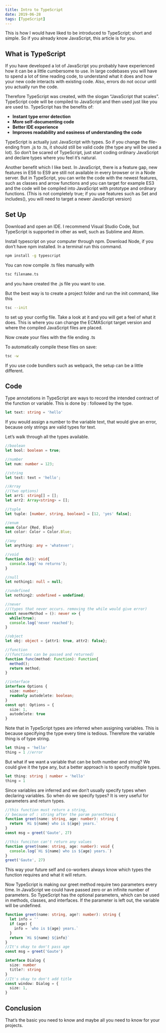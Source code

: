 ```yaml
---
title: Intro to TypeScript
date: 2019-06-28
tags: [TypeScript]
---
```


This is how I would have liked to be introduced to TypeScript; short and simple. So if you already know JavaScript, this article is for you.

## What is TypeScript

If you have developed a lot of JavaScript you probably have experienced how it can be a little cumbersome to use. In large codebases you will have to spend a lot of time reading code, to understand what it does and how your new code interacts with existing code. Also, errors do not occur until you actually run the code.

Therefore TypeScript was created, with the slogan “JavaScript that scales”. TypeScript code will be compiled to JavaScript and then used just like you are used to. TypeScript has the benefits of:

- **Instant type error detection**
- **More self-documenting code**
- **Better IDE experience**
- **Improves readability and easiness of understanding the code**

TypeScript is actually just JavaScript with types. So if you change the file-ending from .js to .ts, it should still be valid code (the type any will be used a lot). So don’t be scared of TypeScript, just start coding ordinary JavaScript and declare types where you feel it’s natural.

Another benefit which I like best. In JavaScript, there is a feature gap, new features in ES6 to ES9 are still not available in every browser or in a Node server. But in TypeScript, you can write the code with the newest features, such as classes and arrow functions and you can target for example ES3 and the code will be compiled into JavaScript with prototype and ordinary functions. (This is not completely true; if you use features such as Set and includes(), you will need to target a newer JavaScript version)

## Set Up

Download and open an IDE. I recommend Visual Studio Code, but TypeScript is supported in other as well, such as Sublime and Atom.

Install typescript on your computer through npm. Download Node, if you don’t have npm installed. In a terminal run this command.

```bash
npm install -g typescript
```

You can now compile .ts files manually with

```bash
tsc filename.ts
```

and you have created the .js file you want to use.

But the best way is to create a project folder and run the init command, like this

```bash
tsc --init
```

to set up your config file. Take a look at it and you will get a feel of what it does. This is where you can change the ECMAScript target version and where the compiled JavaScript files are placed.

Now create your files with the file ending .ts

To automatically compile these files on save:

```bash
tsc -w
```

If you use code bundlers such as webpack, the setup can be a little different.

## Code

Type annotations in TypeScript are ways to record the intended contract of the function or variable. This is done by : followed by the type.

```ts
let text: string = 'hello'
```

If you would assign a number to the variable text, that would give an error, because only strings are valid types for text.

Let’s walk through all the types available.

```ts
//boolean
let bool: boolean = true;

//number
let num: number = 123;

//string
let text: text = 'hello';

//Array
//(two options)
let arr1: string[] = [];
let arr2: Array<string> = [];

//tuple
let tuple: [number, string, boolean] = [12, 'yes' false];

//enum
enum Color {Red, Blue}
let color: Color = Color.Blue;

//any
let anything: any = 'whatever';

//void
function do(): void{
  console.log('no returns');
}

//null
let nothing1: null = null;

//undefined
let nothing2: undefined = undefined;

//never
//(types that never occurs. removing the while would give error)
const neverMethod = (): never => {
  while(true);
  console.log('never reached');
}

//object
let obj: object = {attr1: true, attr2: false};

//function
//(functions can be passed and returned)
function func(method: Function): Function{
  method();
  return method;
}

//interface
interface Options {
  size: number;
  readonly autodelete: boolean;
}
const opt: Options = {
  size: 1,
  autodelete: true
}
```

Note that in TypeScript types are inferred when assigning variables. This is because specifying the type every time is tedious. Therefore the variable thing is of type string.

```ts
let thing = 'hello'
thing = 1 //error
```

But what if we want a variable that can be both number and string? We could give it the type any, but a better approach is to specify multiple types.

```ts
let thing: string | number = 'hello'
thing = 1
```

Since variables are inferred and we don’t usually specify types when declaring variables. So when do we specify types? It is very useful for parameters and return types.

```ts
//this function must return a string,
// because of : string after the param parenthesis
function greet(name: string, age: number): string {
  return `Hi ${name} who is ${age} years.`
}
const msg = greet('Gaute', 27)

//this funciton can't return any values
function greet(name: string, age: number): void {
  console.log(`Hi ${name} who is ${age} years.`)
}
greet('Gaute', 27)
```

This way your future self and co-workers always know which types the function requires and what it will return.

Now TypeScript is making our greet method require two parameters every time. In JavaScript we could have passed zero or an infinite number of parameters. So TypeScript has the optional parameters, which can be used in methods, classes, and interfaces. If the parameter is left out, the variable will be undefined.

```ts
function greet(name: string, age?: number): string {
  let info = ''
  if (age) {
    info = `who is ${age} years.`
  }
  return `Hi ${name} ${info}`
}
//It's okay to don't pass age
const msg = greet('Gaute')

interface Dialog {
  size: number
  title?: string
}
//It's okay to don't add title
const window: Dialog = {
  size: 1,
}
```

## Conclusion

That’s the basic you need to know and maybe all you need to know for your projects.
